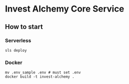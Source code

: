 # Invest Alchemy Core Service

## How to start

### Serverless

```
sls deploy
```

### Docker

```
mv .env_sample .env # must set .env
docker build -t invest-alchemy .
```